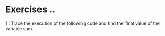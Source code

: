 # Exercises ..

1 : Trace the execution of the following code and find the final value of the variable sum.